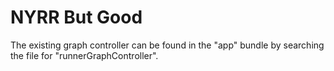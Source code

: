 # NYRR But Good

The existing graph controller can be found in the "app" bundle by searching the file for "runnerGraphController".